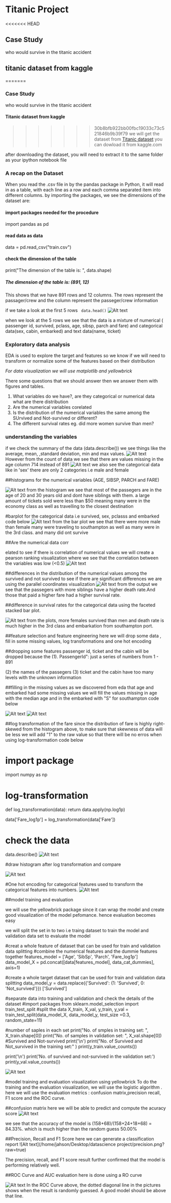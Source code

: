 # Titanic Project
<<<<<<< HEAD


## Case Study


who would survive in the titanic accident
## titanic dataset from kaggle
=======
### Case Study
who would survive in the titanic accident
#### Titanic dataset from kaggle
>>>>>>> 30b8bfb922bb00fbc19033c73c521846b9b39f79
we will get the dataset from  [Titanic dataset](https://www.kaggle.com/c/titanic/data) you can dowload it from kaggle.com

after downloading the dataset, you will need to extract it to the same folder as your ipython notebook file

### A recap on the Dataset
When you read the .csv file in by the pandas package in Python, it will read in as a table, with each line as a row and each comma separated item into different columns. by importing the packages, we see the dimensions of the dataset are:

#### import packages needed for the procedure
import pandas as pd

#### read data as data
data = pd.read_csv("train.csv")

#### check the dimension of the table
print("The dimension of the table is: ", data.shape)

##### The dimension of the table is:  (891, 12)
This shows that we have 891 rows and 12 columns. The rows represent the passager/crew and the column represent the passeger/crew information 


if we take a look at the first 5 rows 
`` data.head()``
![Alt text](/home/jahson/Desktop/project/head.png?raw=true)

when we look at the 5 rows we see that the data is a mixture of numerical ( passenger id, survived, pclass, age, sibsp, parch and fare) and categorical data(sex, cabin, embarked) and text data(name, ticket)


### Exploratory data analysis
EDA is used to explore the target and features so we know if we will need to transform or normalize some of the features based on their distribution

*For data visualization we will use matplotlib and yellowbrick*

There some questions that we should answer then we answer them with figures and tables.

1. What variables do we have?, are they categorical or numerical data what are there distribution
2. Are the numerical variables corelated
3. Is the distribution of the numerical variables the same among the SUrvived and Not-survived or different?
4. The different survival rates eg. did more women survive than men?


### understanding the variables

if we check the summary of the data  (data.describe())   we see things like the  average, mean, ,standard deviation, min and max values.
![Alt text](/home/jahson/Desktop/project/describe.png?raw=true)
 However from the count of data we see that there are values missing in the age column  714 instead of 891
![Alt text](/home/jahson/Desktop/project/include.png?raw=true)
we also see the categorical data like in 'sex' there are only 2 categories i.e male and female

##histograms for the numerical variables (AGE, SIBSP, PARCH and FARE)

![Alt text](/home/jahson/Desktop/project/hist.png?raw=true)
from the histogram we see that most of the passegers are in the age of 20 and 30 years old and dont have siblings with them. 
a large amount of tickets sold were less than $50 meaning many were in the economy class as well as travelling to the closest destination



#barplot for the categorical data  i.e survived,  sex, pclasss and embarked    
code below
![Alt text](/home/jahson/Desktop/project/bar.png?raw=true)
from the bar plot we see that there were more male than female 
many were traveling to southampton as well as many were in the 3rd class. and many did ont survive


##Are the numerical data corr

elated
to see if there is correlation of  numerical values we will create a pearson ranking visualization where we see that the correlation between the variables was low (<0.5)
![Alt text](/home/jahson/Desktop/project/pearson.png?raw=true)


##differences in the distribution of the numerical values among the survived and not survived 
to see if there are significant differences we are using the parallel coordinates visualization
![Alt text](/home/jahson/Desktop/project/parallel.png?raw=true)
from the output we see that the passegers with more siblings have a higher death rate.And those that paid a higher fare had a higher survival rate.


##difference in survival rates for the categorical data using the  faceted stacked bar plot.

![Alt text](/home/jahson/Desktop/project/barplot.png?raw=true)
 from the plots,  more females survived than men and death rate is much higher in the 3rd class and embarkation from southampton port. 



##feature selection and feature engineering 
here we will drop some data , fill in some missing values, log transformations and one hot encoding 



##dropping some features
passenger id, ticket  and the cabin  will be dropped because the 
(1). PassengerId": just a series of numbers from 1 - 891 

(2) the names of the passegers
(3) ticket and the cabin have too many levels with the unknown information


##filling in the missing  values 
as we discovered from eda that age and embarked had some missing values we will fill the values missing  in age with the median age and in the embarked with "S" for southampton 
code below

![Alt text](/home/jahson/Desktop/project/age.png?raw=true)
![Alt text](/home/jahson/Desktop/project/embarked.png?raw=true)



##log transformation of the fare
 since the distribution of fare is highly right-skewed from the histogram above,  to make sure that skewness of data will be less we will add "1" to the raw value so that there will be no erros when using log-transformation
code below
# import package
import numpy as np

# log-transformation
def log_transformation(data):
    return data.apply(np.log1p)

data['Fare_log1p'] = log_transformation(data['Fare'])

# check the data
data.describe()
![Alt text](/home/jahson/Desktop/project/check.png?raw=true)


#draw histogram after log transformation and compare
 
![Alt text](/home/jahson/Desktop/project/farelog.png?raw=true)

#One hot encoding for categorical features 
used to transform the categorical features into numbers.
![Alt text](/home/jahson/Desktop/project/encode.png?raw=true)

##model training and evaluation

we will use the yellowbrick package since it can wrap the model and create good visualization of the model pefomance. hence evaluation becomes easy

 we will split the set in to two  i.e traing dataset to train the model and validation data set to evaluate the model


#creat a whole feature of dataset that can be used for train and validation data splitting
#combine the numerical features and the dummie features together
features_model = ['Age', 'SibSp', 'Parch', 'Fare_log1p']
data_model_X = pd.concat([data[features_model], data_cat_dummies], axis=1)

#create a whole target dataset that can be used for train and validation data splitting
data_model_y = data.replace({'Survived': {1: 'Survived',  0: 'Not_survived'}}) ['Survived']

#separate data into training and validation and check the details of the dataset
#import packages
from sklearn.model_selection import train_test_split
#split the data
X_train, X_val, y_train, y_val = train_test_split(data_model_X, data_model_y, test_size =0.3, random_state=11)

#number of saples in each set
print("No. of smples in training set: ", X_train.shape[0])
print("No. of samples in validation set: ", X_val.shape[0])
#Survived and Not-survived
print('\n')
print("No. of Survived and Not_survived in the training set:" )
print(y_train.value_counts())

print('\n')
print('No. of survived and not-survived in the validation set:')
print(y_val.value_counts())


![Alt text](/home/jahson/Desktop/project/training.png?raw=true)

#model training and evaluation visualization using yellowbrick
To do the training and the evaluation visualization, we will use the logistic algorithm .  here we will use the evaluation metrics  : confusion matrix,precision recall,  F1 score and the ROC curve.
 

##confusion matrix
here we will be able to predict and compute the acuracy score
![Alt text](/home/jahson/Desktop/project/confusionmatrix.png?raw=true)


we see that the accuracy of the model is (158+68)/(158+24+18+68) = 84.33%.  which is much higher than the random guess 50.00%

##Precision, Recall and F1 Score
here we can generate a classification report
![Alt text](/home/jahson/Desktop/datascience project/precision.png?raw=true)

The precision, recall, and F1 score result further confirmed that the model is performing relatively well.


##ROC Curve and AUC
evaluation here is done using a RO curve

![Alt text](/home/jahson/Desktop/project/roccurve.png?raw=true)
In the ROC Curve above, the dotted diagonal line in the pictures shows when the result is randomly guessed. A good model should be above that line.




